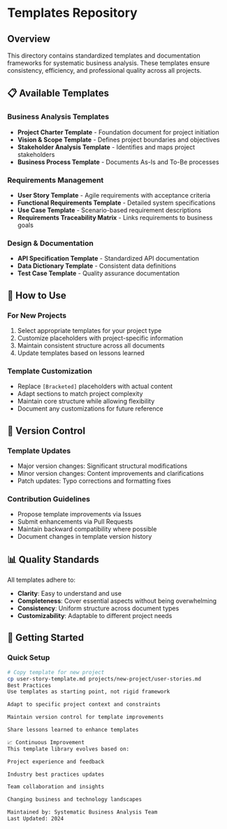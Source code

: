 # Templates Repository

## Overview
This directory contains standardized templates and documentation frameworks for systematic business analysis. These templates ensure consistency, efficiency, and professional quality across all projects.

## 📋 Available Templates

### Business Analysis Templates
- **Project Charter Template** - Foundation document for project initiation
- **Vision & Scope Template** - Defines project boundaries and objectives  
- **Stakeholder Analysis Template** - Identifies and maps project stakeholders
- **Business Process Template** - Documents As-Is and To-Be processes

### Requirements Management
- **User Story Template** - Agile requirements with acceptance criteria
- **Functional Requirements Template** - Detailed system specifications
- **Use Case Template** - Scenario-based requirement descriptions
- **Requirements Traceability Matrix** - Links requirements to business goals

### Design & Documentation
- **API Specification Template** - Standardized API documentation
- **Data Dictionary Template** - Consistent data definitions
- **Test Case Template** - Quality assurance documentation

## 🎯 How to Use

### For New Projects
1. Select appropriate templates for your project type
2. Customize placeholders with project-specific information
3. Maintain consistent structure across all documents
4. Update templates based on lessons learned

### Template Customization
- Replace `[Bracketed]` placeholders with actual content
- Adapt sections to match project complexity
- Maintain core structure while allowing flexibility
- Document any customizations for future reference

## 🔄 Version Control

### Template Updates
- Major version changes: Significant structural modifications
- Minor version changes: Content improvements and clarifications
- Patch updates: Typo corrections and formatting fixes

### Contribution Guidelines
- Propose template improvements via Issues
- Submit enhancements via Pull Requests
- Maintain backward compatibility where possible
- Document changes in template version history

## 📊 Quality Standards

All templates adhere to:
- **Clarity**: Easy to understand and use
- **Completeness**: Cover essential aspects without being overwhelming
- **Consistency**: Uniform structure across document types
- **Customizability**: Adaptable to different project needs

## 🚀 Getting Started

### Quick Setup
```bash
# Copy template for new project
cp user-story-template.md projects/new-project/user-stories.md
Best Practices
Use templates as starting point, not rigid framework

Adapt to specific project context and constraints

Maintain version control for template improvements

Share lessons learned to enhance templates

📈 Continuous Improvement
This template library evolves based on:

Project experience and feedback

Industry best practices updates

Team collaboration and insights

Changing business and technology landscapes

Maintained by: Systematic Business Analysis Team
Last Updated: 2024

